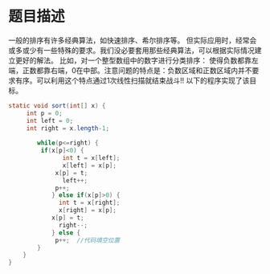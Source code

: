 # 题目描述
一般的排序有许多经典算法，如快速排序、希尔排序等。
但实际应用时，经常会或多或少有一些特殊的要求。我们没必要套用那些经典算法，可以根据实际情况建立更好的解法。
比如，对一个整型数组中的数字进行分类排序：
使得负数都靠左端，正数都靠右端，0在中部。注意问题的特点是：负数区域和正数区域内并不要求有序。可以利用这个特点通过1次线性扫描就结束战斗!!
以下的程序实现了该目标。
```java
static void sort(int[] x) {
     int p = 0;
     int left = 0;
     int right = x.length-1;
    
        while(p<=right) {
         if(x[p]<0) {
               int t = x[left];
               x[left] = x[p];
             x[p] = t;
               left++;
             p++;
            } else if(x[p]>0) {
              int t = x[right];
              x[right] = x[p];
            x[p] = t;
              right--;            
            } else {
             p++;  //代码填空位置
        }
    }
}
```
